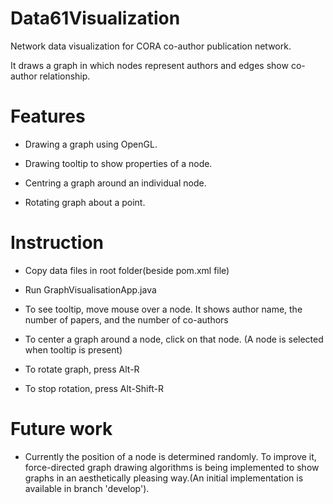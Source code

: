 # Data61Visualization
Network data visualization for CORA co-author publication network.

It draws a graph in which nodes represent authors and edges show co-author relationship. 

# Features
  
  - Drawing a graph using OpenGL.

  - Drawing tooltip to show properties of a node.

  - Centring a graph around an individual node.

  - Rotating graph about a point.   

# Instruction

  - Copy data files in root folder(beside pom.xml file)
  
  - Run GraphVisualisationApp.java 

  - To see tooltip, move mouse over a node. It shows author name, the number of papers, and the number of co-authors

  - To center a graph around a node, click on that node. (A node is selected when tooltip is present)

  - To rotate graph, press Alt-R

  - To stop rotation, press Alt-Shift-R 

# Future work

  - Currently the position of a node is determined randomly. To improve it, force-directed graph drawing algorithms is being implemented to show graphs in an aesthetically pleasing way.(An initial implementation is available in branch 'develop').  